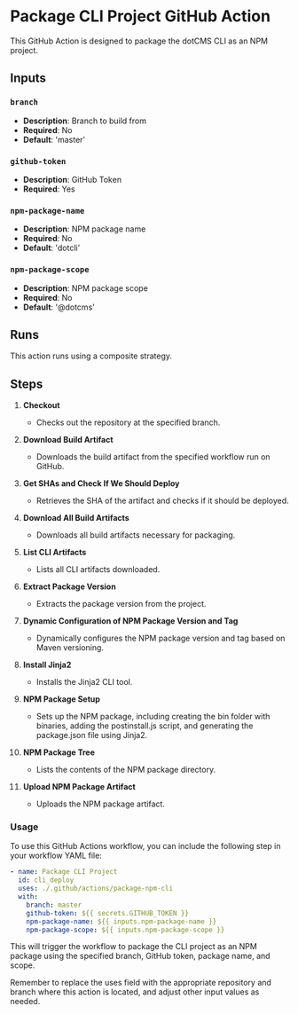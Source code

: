 # Package CLI Project GitHub Action

This GitHub Action is designed to package the dotCMS CLI as an NPM project.

## Inputs

### `branch`

- **Description**: Branch to build from
- **Required**: No
- **Default**: 'master'

### `github-token`

- **Description**: GitHub Token
- **Required**: Yes

### `npm-package-name`

- **Description**: NPM package name
- **Required**: No
- **Default**: 'dotcli'

### `npm-package-scope`

- **Description**: NPM package scope
- **Required**: No
- **Default**: '@dotcms'

## Runs

This action runs using a composite strategy.

## Steps

1. **Checkout**
    - Checks out the repository at the specified branch.

2. **Download Build Artifact**
    - Downloads the build artifact from the specified workflow run on GitHub.

3. **Get SHAs and Check If We Should Deploy**
    - Retrieves the SHA of the artifact and checks if it should be deployed.

4. **Download All Build Artifacts**
    - Downloads all build artifacts necessary for packaging.

5. **List CLI Artifacts**
    - Lists all CLI artifacts downloaded.

6. **Extract Package Version**
    - Extracts the package version from the project.

7. **Dynamic Configuration of NPM Package Version and Tag**
    - Dynamically configures the NPM package version and tag based on Maven versioning.

8. **Install Jinja2**
    - Installs the Jinja2 CLI tool.

9. **NPM Package Setup**
    - Sets up the NPM package, including creating the bin folder with binaries, adding the postinstall.js script, and generating the package.json file using Jinja2.

10. **NPM Package Tree**
    - Lists the contents of the NPM package directory.

11. **Upload NPM Package Artifact**
    - Uploads the NPM package artifact.

### Usage

To use this GitHub Actions workflow, you can include the following step in your workflow YAML file:

```yaml
- name: Package CLI Project
  id: cli_deploy
  uses: ./.github/actions/package-npm-cli
  with:
    branch: master
    github-token: ${{ secrets.GITHUB_TOKEN }}
    npm-package-name: ${{ inputs.npm-package-name }}
    npm-package-scope: ${{ inputs.npm-package-scope }}
```

This will trigger the workflow to package the CLI project as an NPM package using the specified branch, GitHub token,
package name, and scope.

Remember to replace the uses field with the appropriate repository and branch where this action is located, and adjust other input values as needed.